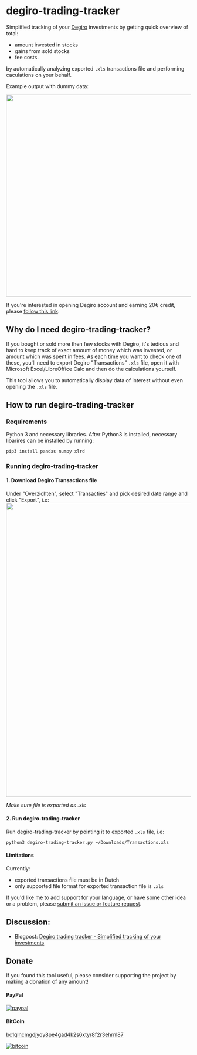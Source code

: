 # degiro-trading-tracker

Simplified tracking of your [Degiro](https://www.degiro.com) investments by getting quick overview of total: 

* amount invested in stocks
* gains from sold stocks
* fee costs. 

by automatically analyzing exported `.xls` transactions file and performing caculations on your behalf.

Example output with dummy data:

<img src="https://foolcontrol.org/wp-content/uploads/2020/11/degiro-trading-tracker-example-output.jpg" width="550" />

If you're interested in opening Degiro account and earning 20€ credit, please [follow this link](https://www.degiro.nl/start-met-beleggen?id=25367010&amp;utm_source=mgm).


## Why do I need degiro-trading-tracker?

If you bought or sold more then few stocks with Degiro, it's tedious and hard to keep track of exact amount of money which was invested, or amount which was spent in fees. As each time you want to check one of these, you'll need to export Degiro "Transactions" `.xls` file, open it with Microsoft Excel/LibreOffice Calc and then do the calculations yourself.

This tool allows you to automatically display data of interest without even opening the `.xls` file.

## How to run degiro-trading-tracker

### Requirements

Python 3 and necessary libraries. After Python3 is installed, necessary libarires can be installed by running:
```
pip3 install pandas numpy xlrd
```

### Running degiro-trading-tracker

#### 1. Download Degiro Transactions file

Under "Overzichten", select "Transacties" and pick desired date range and click "Export", i.e:
<img src="https://foolcontrol.org/wp-content/uploads/2020/11/degiro-transactions-export.jpg" width="800" />

*Make sure file is exported as .xls*

#### 2. Run degiro-trading-tracker

Run degiro-trading-tracker by pointing it to exported `.xls` file, i.e:

```
python3 degiro-trading-tracker.py ~/Downloads/Transactions.xls
```

#### Limitations

Currently:

* exported transactions file must be in Dutch
* only supported file format for exported transaction file is `.xls`

If you'd like me to add support for your language, or have some other idea or a problem, please [submit an issue or feature request](https://github.com/AdnanHodzic/degiro-trading-tracker/issues).

## Discussion:

* Blogpost: [Degiro trading tracker - Simplified tracking of your investments](http://foolcontrol.org/?p=3614)

## Donate

If you found this tool useful, please consider supporting the project by making a donation of any amount!

#### PayPal
[![paypal](https://www.paypalobjects.com/en_US/NL/i/btn/btn_donateCC_LG.gif)](https://www.paypal.com/cgi-bin/webscr?cmd=_donations&business=adnan%40hodzic.org&item_name=Purpose%3A+Contribution+for+work+on+degiro-trader-tracker&currency_code=EUR)

#### BitCoin
[bc1qlncmgdjyqy8pe4gad4k2s6xtyr8f2r3ehrnl87](bitcoin:bc1qlncmgdjyqy8pe4gad4k2s6xtyr8f2r3ehrnl87)

[![bitcoin](https://foolcontrol.org/wp-content/uploads/2019/08/btc-donate-displaylink-debian.png)](bitcoin:bc1qlncmgdjyqy8pe4gad4k2s6xtyr8f2r3ehrnl87)
